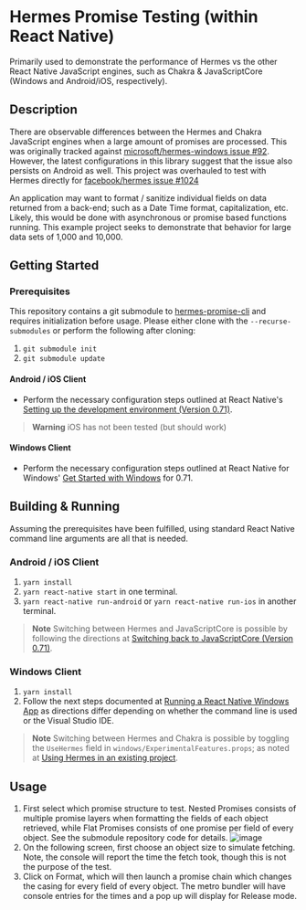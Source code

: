 # Hermes Promise Testing (within React Native)

Primarily used to demonstrate the performance of Hermes vs the other React Native JavaScript engines, such as Chakra & JavaScriptCore (Windows and Android/iOS, respectively).

## Description

There are observable differences between the Hermes and Chakra JavaScript engines when a large amount of promises are processed. This was originally tracked against [microsoft/hermes-windows issue #92](https://github.com/microsoft/hermes-windows/issues/92). However, the latest configurations in this library suggest that the issue also persists on Android as well. This project was overhauled to test with Hermes directly for [facebook/hermes issue #1024](https://github.com/facebook/hermes/issues/1024)

An application may want to format / sanitize individual fields on data returned from a back-end; such as a Date Time format, capitalization, etc. Likely, this would be done with asynchronous or promise based functions running. This example project seeks to demonstrate that behavior for large data sets of 1,000 and 10,000.

## Getting Started

### Prerequisites

This repository contains a git submodule to [hermes-promise-cli](https://github.com/AlexLablaiksSAP/hermes-promise-cli) and requires initialization before usage. Please either clone with the `--recurse-submodules` or perform the following after cloning:
1. `git submodule init`
2. `git submodule update`

#### Android / iOS Client

* Perform the necessary configuration steps outlined at React Native's [Setting up the development environment (Version 0.71)](https://reactnative.dev/docs/0.71/environment-setup).

> **Warning**
> iOS has not been tested (but should work)

#### Windows Client

* Perform the necessary configuration steps outlined at React Native for Windows' [Get Started with Windows](https://microsoft.github.io/react-native-windows/docs/getting-started) for 0.71.

## Building & Running
Assuming the prerequisites have been fulfilled, using standard React Native command line arguments are all that is needed.

### Android / iOS Client

1. `yarn install`
2. `yarn react-native start` in one terminal.
3. `yarn react-native run-android` or `yarn react-native run-ios` in another terminal.

> **Note**
> Switching between Hermes and JavaScriptCore is possible by following the directions at [Switching back to JavaScriptCore (Version 0.71)](https://reactnative.dev/docs/0.71/hermes#switching-back-to-javascriptcore).

### Windows Client

1. `yarn install`
2. Follow the next steps documented at [Running a React Native Windows App](https://microsoft.github.io/react-native-windows/docs/getting-started#running-a-react-native-windows-app) as directions differ depending on whether the command line is used or the Visual Studio IDE.

> **Note**
> Switching between Hermes and Chakra is possible by toggling the `UseHermes` field in `windows/ExperimentalFeatures.props`; as noted at [Using Hermes in an existing project](https://microsoft.github.io/react-native-windows/docs/hermes#using-hermes-in-an-existing-project).

## Usage
1. First select which promise structure to test. Nested Promises consists of multiple promise layers when formatting the fields of each object retrieved, while Flat Promises consists of one promise per field of every object. See the submodule repository code for details.
   ![image](https://github.com/AlexLablaiksSAP/hermes-promise-test/assets/12348315/b17802f0-1646-4dc6-8df6-ba8dd2700105)
3. On the following screen, first choose an object size to simulate fetching. Note, the console will report the time the fetch took, though this is not the purpose of the test.
4. Click on Format, which will then launch a promise chain which changes the casing for every field of every object. The metro bundler will have console entries for the times and a pop up will display for Release mode.
